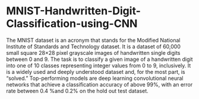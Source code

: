 # MNIST-Handwritten-Digit-Classification-using-CNN
The MNIST dataset is an acronym that stands for the Modified National Institute of Standards and Technology dataset.  It is a dataset of 60,000 small square 28×28 pixel grayscale images of handwritten single digits between 0 and 9.  The task is to classify a given image of a handwritten digit into one of 10 classes representing integer values from 0 to 9, inclusively.  It is a widely used and deeply understood dataset and, for the most part, is “solved.” Top-performing models are deep learning convolutional neural networks that achieve a classification accuracy of above 99%, with an error rate between 0.4 %and 0.2% on the hold out test dataset.
